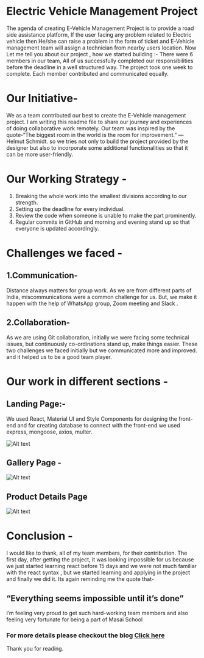 # Electric Vehicle Management Project
The agenda of creating E-Vehicle Management Project is to provide a road side assistance platform, If the user facing any problem related to Electric vehicle then He/she can raise a problem in the form of ticket and E-Vehicle management team will assign a technician from nearby users location.
Now Let me tell you about our project , how we started building :- There were 6 members in our team, All of us successfully completed our responsibilities before the deadline in a well structured way. The project took one week to complete. Each member contributed and communicated equally.

# Our Initiative-
We as a team contributed our best to create the E-Vehicle management project. I am writing this readme file to share our journey and experiences of doing collaborative work remotely.
Our team was inspired by the quote-“The biggest room in the world is the room for improvement.” — Helmut Schmidt. so we tries not only to build the project provided by the designer but also to incorporate some additional functionalities so that it can be more user-friendly.

# Our Working Strategy -
1. Breaking the whole work into the smallest divisions according to our strength.
2. Setting up the deadline for every individual.
3. Review the code when someone is unable to make the part prominently.
4. Regular commits in GitHub and morning and evening stand up so that everyone is updated accordingly.

# Challenges we faced -
## 1.Communication-
Distance always matters for group work. As we are from different parts of India, miscommunications were a common challenge for us. But, we make it happen with the help of WhatsApp group, Zoom meeting and Slack .
## 2.Collaboration-
As we are using Git collaboration, initially we were facing some technical issues, but continuously co-ordinations stand up, make things easier.
These two challenges we faced initially but we communicated more and improved. and it helped us to be a good team player.

# Our work in different sections -
## Landing Page:-
We used React, Material UI and Style Components for designing the front-end and for creating database to connect with the front-end we used express, mongoose, axios, multer.

![Alt text](https://miro.medium.com/max/2000/1*DQ_hf69rzKRQrobOjKQGGQ.png?raw=true "Title")

## Gallery Page -

![Alt text](https://miro.medium.com/max/2000/1*C58vOL_fiPMbugupV1FFow.png)

## Product Details Page
![Alt text](https://miro.medium.com/max/2000/1*n8167HfIZuXUK2a-R2YHbw.png)


# Conclusion -
I would like to thank, all of my team members, for their contribution. The first day, after getting the project, it was looking impossible for us because we just started learning react before 15 days and we were not much familiar with the react syntax , but we started learning and applying in the project and finally we did it. Its again reminding me the quote that-
## “Everything seems impossible until it’s done”
I’m feeling very proud to get such hard-working team members and also feeling very fortunate for being a part of Masai School

### For more details please checkout the blog [Click here](https://medium.com/@dchaurasiya8589/hello-readers-this-is-deepak-from-team-electric-908c2b43deab)
Thank you for reading. 
